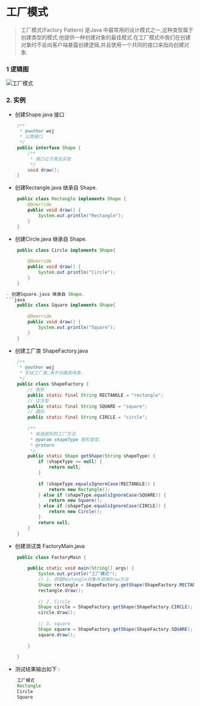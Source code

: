 # 工厂模式
> 工厂模式(Factory Pattern) 是Java 中最常用的设计模式之一,这种类型属于创建类型的模式.他提供一种创建对象的最佳模式.在工厂模式中我们在创建对象时不会向客户端暴露创建逻辑,并且使用一个共同的接口来指向创建对象.

### 1 逻辑图
![工厂模式](http://www.runoob.com/wp-content/uploads/2014/08/factory_pattern_uml_diagram.jpg)

### 2. 实例

- 创建Shape.java 接口
```java
	/**
	 * @author wsj
	 * 父类接口
	 */
	public interface Shape {
		/**
		 * 接口让子类去实现
		 */
		void draw();
	}
```


- 创建Rectangle.java 继承自 Shape.
```java
	public class Rectangle implements Shape {
		@Override
		public void draw() {
			System.out.println("Rectangle");
		}
	}
```
- 创建Circle.java 继承自 Shape.
```java
	public class Circle implements Shape{
	
		@Override
		public void draw() {
			System.out.println("Circle");
		}
	}

- 创建Square.java 继承自 Shape.
```java
	public class Square implements Shape{
	
		@Override
		public void draw() {
			System.out.println("Square");
		}
	}
```
- 创建工厂类 ShapeFactory.java
```java
	/**
	 * @author wsj
	 * 形状工厂类,用于创建具体类.
	 */
	public class ShapeFactory {
		// 矩形
		public static final String RECTANGLE = "rectangle";
		// 正方型
		public static final String SQUARE = "square";
		// 圆形
		public static final String CIRCLE = "circle";
		
		/**
		 * 构造图形的工厂方法.
		 * @param shapeType 图形类型.
		 * @return
		 */
		public static Shape getShape(String shapeType) {
			if (shapeType == null) {
				return null;
			}
	
			if (shapeType.equalsIgnoreCase(RECTANGLE)) {
				return new Rectangle();
			} else if (shapeType.equalsIgnoreCase(SQUARE)) {
				return new Square();
			} else if (shapeType.equalsIgnoreCase(CIRCLE)) {
				return new Circle();
			} 
			return null;
		}
	}
```	
- 创建测试类 FactoryMain.java
```java
	public class FactoryMain {
	
		public static void main(String[] args) {
			System.out.println("工厂模式");
			// 1. 获取Rectangle对象并调用draw方法
			Shape rectangle = ShapeFactory.getShape(ShapeFactory.RECTANGLE);
			rectangle.draw();
			
			// 2. Circle
			Shape circle = ShapeFactory.getShape(ShapeFactory.CIRCLE);
			circle.draw();
			
			// 3. square
			Shape square = ShapeFactory.getShape(ShapeFactory.SQUARE);
			square.draw();
			
		}
	
	}
```
- 测试结果输出如下 :
```java
	工厂模式
	Rectangle
	Circle
	Square
```











